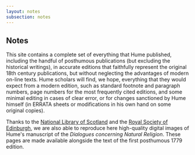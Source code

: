 ```yaml
---
layout: notes
subsection: notes
---
```

## Notes

This site contains a complete set of everything that Hume published, including the handful of posthumous publications (but excluding the historical writings), in accurate editions that faithfully represent the original 18th century publications, but without neglecting the advantages of modern on-line texts. Hume scholars will find, we hope, everything that they would expect from a modern edition, such as standard footnote and paragraph numbers, page numbers for the most frequently cited editions, and some minimal editing in cases of clear error, or for changes sanctioned by Hume himself (in ERRATA sheets or modifications in his own hand on some original copies).

Thanks to the [National Library of Scotland](http://www.nls.uk/) and the [Royal Society of Edinburgh](http://www.royalsoced.org.uk/), we are also able to reproduce here high-quality digital images of Hume's manuscript of the *Dialogues concerning Natural Religion*. These pages are made available alongside the text of the first posthumous 1779 edition.
